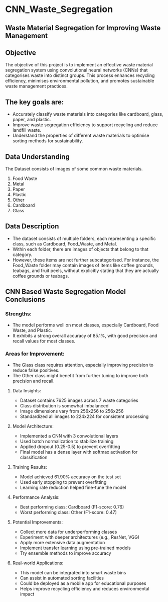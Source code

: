 # CNN_Waste_Segregation
## Waste Material Segregation for Improving Waste Management
## Objective
The objective of this project is to implement an effective waste material segregation system using convolutional neural networks (CNNs) that categorises waste into distinct groups. This process enhances recycling efficiency, minimises environmental pollution, and promotes sustainable waste management practices.

## The key goals are:
* Accurately classify waste materials into categories like cardboard, glass, paper, and plastic.
* Improve waste segregation efficiency to support recycling and reduce landfill waste.
* Understand the properties of different waste materials to optimise sorting methods for sustainability.

## Data Understanding
The Dataset consists of images of some common waste materials.

1. Food Waste
2. Metal
3. Paper
4. Plastic
5. Other
6. Cardboard
7. Glass

## Data Description

* The dataset consists of multiple folders, each representing a specific class, such as Cardboard, Food_Waste, and Metal.
* Within each folder, there are images of objects that belong to that category.
* However, these items are not further subcategorised.
  For instance, the Food_Waste folder may contain images of items like coffee grounds, teabags, and fruit peels, without explicitly stating that they are actually coffee grounds or teabags.

## CNN Based Waste Segregation Model Conclusions
### Strengths:

* The model performs well on most classes, especially Cardboard, Food Waste, and Plastic.
* It exhibits a strong overall accuracy of 85.1%, with good precision and recall values for most classes.

### Areas for Improvement:

* The Glass class requires attention, especially improving precision to reduce false positives.
* The Other class might benefit from further tuning to improve both precision and recall.

1. Data Insights:
   - Dataset contains 7625 images across 7 waste categories
   - Class distribution is somewhat imbalanced
   - Image dimensions vary from 256x256 to 256x256
   - Standardized all images to 224x224 for consistent processing

2. Model Architecture:
   - Implemented a CNN with 3 convolutional layers
   - Used batch normalization to stabilize training
   - Applied dropout (0.25-0.5) to prevent overfitting
   - Final model has a dense layer with softmax activation for classification

3. Training Results:
   - Model achieved 61.90% accuracy on the test set
   - Used early stopping to prevent overfitting
   - Learning rate reduction helped fine-tune the model

4. Performance Analysis:
   - Best performing class: Cardboard (F1-score: 0.76)
   - Worst performing class: Other (F1-score: 0.47)

5. Potential Improvements:
   - Collect more data for underperforming classes
   - Experiment with deeper architectures (e.g., ResNet, VGG)
   - Apply more extensive data augmentation
   - Implement transfer learning using pre-trained models
   - Try ensemble methods to improve accuracy

6. Real-world Applications:
   - This model can be integrated into smart waste bins
   - Can assist in automated sorting facilities
   - Could be deployed as a mobile app for educational purposes
   - Helps improve recycling efficiency and reduces environmental impact
